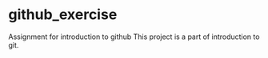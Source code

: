 # github_exercise
Assignment for introduction  to github
This project is a part of introduction to git. 
